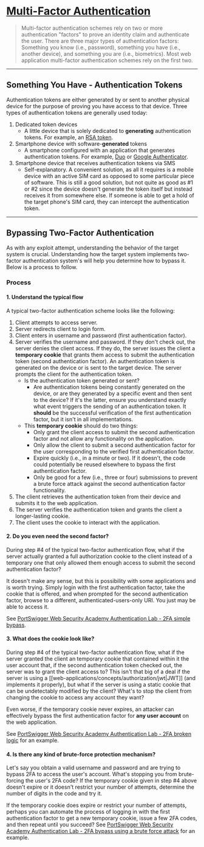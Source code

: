 # [Multi-Factor Authentication](https://portswigger.net/web-security/authentication/multi-factor)

> Multi-factor authentication schemes rely on two or more authentication "factors" to prove an identity claim and authenticate the user. There are three major types of authentication factors: Something you know (i.e., password), something you have (i.e., another device), and something you are (i.e., biometrics). Most web application multi-factor authentication schemes rely on the first two.

---

## Something You Have - Authentication Tokens

Authentication tokens are either generated by or sent to another physical device for the purpose of proving you have access to that device. Three types of authentication tokens are generally used today:

1. Dedicated token devices
	- A little device that is solely dedicated to **generating** authentication tokens. For example, an [RSA token](https://www.rsa.com/content/dam/en/data-sheet/rsa-securid-hardware-tokens.pdf).
2. Smartphone device with software-**generated** tokens
	- A smartphone configured with an application that generates authentication tokens. For example, [Duo](https://duo.com/) or [Google Authenticator](https://play.google.com/store/apps/details?id=com.google.android.apps.authenticator2&hl=en_US&gl=US).
3. Smartphone device that receives authentication tokens via SMS
	- Self-explanatory. A convenient solution, as all it requires is a mobile device with an active SIM card as opposed to some particular piece of software. This is still a good solution, but not quite as good as #1 or #2 since the device doesn't generate the token itself but instead receives it from somewhere else. If someone is able to get a hold of the target phone's SIM card, they can intercept the authentication token.

---

## Bypassing Two-Factor Authentication

As with any exploit attempt, understanding the behavior of the target system is crucial. Understanding how the target system implements two-factor authentication system's will help you determine how to bypass it. Below is a process to follow.

### Process

#### 1. Understand the typical flow

A typical two-factor authentication scheme looks like the following:

1. Client attempts to access server.
2. Server redirects client to login form.
3. Client enters in username and password (first authentication factor).
4. Server verifies the username and password. If they don't check out, the server denies the client access. If they do, the server issues the client a **temporary cookie** that grants them access to submit the authentication token (second authentication factor). An authentication token is generated on the device or is sent to the target device. The server prompts the client for the authentication token.
	- Is the authentication token generated or sent?
		- Are authentication tokens being constantly generated on the device, or are they generated by a specific event and then sent to the device? If it's the latter, ensure you understand exactly what event triggers the sending of an authentication token. It **should** be the successful verification of the first authentication factor, but it isn't in all implementations.
	- This **temporary cookie** should do two things:
		- Only grant the client access to submit the second authentication factor and not allow any functionality on the application.
		- Only allow the client to submit a second authentication factor for the user corresponding to the verified first authentication factor.
		- Expire quickly (i.e., in a minute or two). If it doesn't, the code could potentially be reused elsewhere to bypass the first authentication factor.
		- Only be good for a few (i.e., three or four) submissions to prevent a brute force attack against the second authentication factor functionality.
5. The client retrieves the authentication token from their device and submits it to the web application.
6. The server verifies the authentication token and grants the client a longer-lasting cookie.
7. The client uses the cookie to interact with the application.

#### 2. Do you even need the second factor?

During step #4 of the typical two-factor authentication flow, what if the server actually granted a full authorization cookie to the client instead of a temporary one that only allowed them enough access to submit the second authentication factor?

It doesn't make any sense, but this is possibility with some applications and is worth trying. Simply login with the first authentication factor, take the cookie that is offered, and when prompted for the second authentication factor, browse to a different, authenticated-users-only URI. You just may be able to access it.

See [PortSwigger Web Security Academy Authentication Lab - 2FA simple bypass](https://github.com/tgihf/writeups/blob/master/port-swigger-web-academy/authentication/multi-factor-authentication/07%20-%202FA%20simple%20bypass.md).

#### 3. What does the cookie look like?

During step #4 of the typical two-factor authentication flow, what if the server granted the client an temporary cookie that contained within it the user account that, if the second authentication token checked out, the server was to grant the client access to? This isn't that big of a deal if the server is using a [[web-applications/concepts/authorization/jwt|JWT]] (and implements it properly), but what if the server is using a static cookie that can be undetectably modified by the client? What's to stop the client from changing the cookie to access any account they want?

Even worse, if the temporary cookie never expires, an attacker can effectively bypass the first authentication factor for **any user account** on the web application.

See [PortSwigger Web Security Academy Authentication Lab - 2FA broken logic](https://github.com/tgihf/writeups/blob/master/port-swigger-web-academy/authentication/mutli-factor-authentication/08%20-%202FA%20broken%20logic.md) for an example.

#### 4. Is there any kind of brute-force protection mechanism?

Let's say you obtain a valid username and password and are trying to bypass 2FA to access the user's account. What's stopping you from brute-forcing the user's 2FA code? If the temporary cookie given in step #4 above doesn't expire or it doesn't restrict your number of attempts, determine the number of digits in the code and try it.

If the temporary cookie does expire or restrict your number of attempts, perhaps you can automate the process of logging in with the first authentication factor to get a new temporary cookie, issue a few 2FA codes, and then repeat until you succeed? See [PortSwigger Web Security Academy Authentication Lab - 2FA bypass using a brute force attack](https://github.com/tgihf/writeups/blob/master/port-swigger-web-academy/authentication/mutli-factor-authentication/09%20-%202FA%20bypass%20using%20a%20brute-force%20attack.md) for an example.